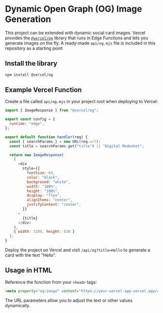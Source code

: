# Dynamic Open Graph (OG) Image Generation

This project can be extended with dynamic social card images. Vercel provides the [`@vercel/og`](https://vercel.com/docs/functions/og-image-generation) library that runs in Edge Functions and lets you generate images on the fly. A ready-made `api/og.mjs` file is included in this repository as a starting point

## Install the library
    
```bash
npm install @vercel/og
```

## Example Vercel Function

Create a file called `api/og.mjs` in your project root when deploying to Vercel:

```javascript
import { ImageResponse } from "@vercel/og";

export const config = {
  runtime: "edge",
};

export default function handler(req) {
  const { searchParams } = new URL(req.url);
  const title = searchParams.get("title") || "Digital Modenhet";

  return new ImageResponse(
    (
      <div
        style={{
          fontSize: 64,
          color: "black",
          background: "white",
          width: "100%",
          height: "100%",
          display: "flex",
          alignItems: "center",
          justifyContent: "center",
        }}
      >
        {title}
      </div>
    ),
    { width: 1200, height: 630 }
  );
}
```

Deploy the project on Vercel and visit `/api/og?title=Hello` to generate a card with the text "Hello".

## Usage in HTML

Reference the function from your `<head>` tags:

```html
<meta property="og:image" content="https://your-vercel-app.vercel.app/api/og?title=Your%20Title" />
```

The URL parameters allow you to adjust the text or other values dynamically.

